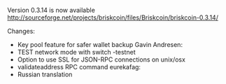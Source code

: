 Version 0.3.14 is now available
http://sourceforge.net/projects/briskcoin/files/Briskcoin/briskcoin-0.3.14/

Changes:
* Key pool feature for safer wallet backup
Gavin Andresen:
* TEST network mode with switch -testnet
* Option to use SSL for JSON-RPC connections on unix/osx
* validateaddress RPC command
eurekafag:
* Russian translation
